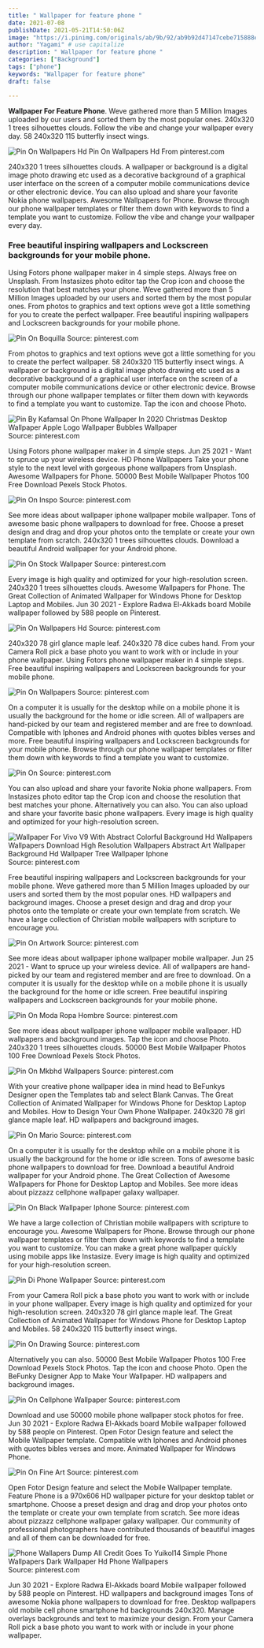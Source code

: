 ```yaml
---
title: " Wallpaper for feature phone "
date: 2021-07-08
publishDate: 2021-05-21T14:50:06Z
image: "https://i.pinimg.com/originals/ab/9b/92/ab9b92d47147cebe715888e30ccf108c.jpg"
author: "Yagami" # use capitalize
description: " Wallpaper for feature phone "
categories: ["Background"]
tags: ["phone"]
keywords: "Wallpaper for feature phone"
draft: false

---
```



**Wallpaper For Feature Phone**. Weve gathered more than 5 Million Images uploaded by our users and sorted them by the most popular ones. 240x320 1 trees silhouettes clouds. Follow the vibe and change your wallpaper every day. 58 240x320 115 butterfly insect wings.

![Pin On Wallpapers Hd](https://i.pinimg.com/originals/ee/4f/54/ee4f54700ad682667f3084db7ea4a3fa.jpg "Pin On Wallpapers Hd")
Pin On Wallpapers Hd From pinterest.com


240x320 1 trees silhouettes clouds. A wallpaper or background is a digital image photo drawing etc used as a decorative background of a graphical user interface on the screen of a computer mobile communications device or other electronic device. You can also upload and share your favorite Nokia phone wallpapers. Awesome Wallpapers for Phone. Browse through our phone wallpaper templates or filter them down with keywords to find a template you want to customize. Follow the vibe and change your wallpaper every day.

### Free beautiful inspiring wallpapers and Lockscreen backgrounds for your mobile phone.

Using Fotors phone wallpaper maker in 4 simple steps. Always free on Unsplash. From Instasizes photo editor tap the Crop icon and choose the resolution that best matches your phone. Weve gathered more than 5 Million Images uploaded by our users and sorted them by the most popular ones. From photos to graphics and text options weve got a little something for you to create the perfect wallpaper. Free beautiful inspiring wallpapers and Lockscreen backgrounds for your mobile phone.


![Pin On Boquilla](https://i.pinimg.com/736x/0e/2d/0a/0e2d0a6de9310d6de029ad56c448a16d.jpg "Pin On Boquilla")
Source: pinterest.com

From photos to graphics and text options weve got a little something for you to create the perfect wallpaper. 58 240x320 115 butterfly insect wings. A wallpaper or background is a digital image photo drawing etc used as a decorative background of a graphical user interface on the screen of a computer mobile communications device or other electronic device. Browse through our phone wallpaper templates or filter them down with keywords to find a template you want to customize. Tap the icon and choose Photo.

![Pin By Kafamsal On Phone Wallpaper In 2020 Christmas Desktop Wallpaper Apple Logo Wallpaper Bubbles Wallpaper](https://i.pinimg.com/564x/78/5e/56/785e566ce3958fe2ead6e04f4e5f1b8e.jpg "Pin By Kafamsal On Phone Wallpaper In 2020 Christmas Desktop Wallpaper Apple Logo Wallpaper Bubbles Wallpaper")
Source: pinterest.com

Using Fotors phone wallpaper maker in 4 simple steps. Jun 25 2021 - Want to spruce up your wireless device. HD Phone Wallpapers Take your phone style to the next level with gorgeous phone wallpapers from Unsplash. Awesome Wallpapers for Phone. 50000 Best Mobile Wallpaper Photos 100 Free Download Pexels Stock Photos.

![Pin On Inspo](https://i.pinimg.com/originals/b5/f5/c0/b5f5c0dffa788646a6c70d07498035bb.jpg "Pin On Inspo")
Source: pinterest.com

See more ideas about wallpaper iphone wallpaper mobile wallpaper. Tons of awesome basic phone wallpapers to download for free. Choose a preset design and drag and drop your photos onto the template or create your own template from scratch. 240x320 1 trees silhouettes clouds. Download a beautiful Android wallpaper for your Android phone.

![Pin On Stock Wallpaper](https://i.pinimg.com/originals/ee/ea/9f/eeea9f2eec2910a42bad010417b27d07.png "Pin On Stock Wallpaper")
Source: pinterest.com

Every image is high quality and optimized for your high-resolution screen. 240x320 1 trees silhouettes clouds. Awesome Wallpapers for Phone. The Great Collection of Animated Wallpaper for Windows Phone for Desktop Laptop and Mobiles. Jun 30 2021 - Explore Radwa El-Akkads board Mobile wallpaper followed by 588 people on Pinterest.

![Pin On Wallpapers Hd](https://i.pinimg.com/originals/ee/4f/54/ee4f54700ad682667f3084db7ea4a3fa.jpg "Pin On Wallpapers Hd")
Source: pinterest.com

240x320 78 girl glance maple leaf. 240x320 78 dice cubes hand. From your Camera Roll pick a base photo you want to work with or include in your phone wallpaper. Using Fotors phone wallpaper maker in 4 simple steps. Free beautiful inspiring wallpapers and Lockscreen backgrounds for your mobile phone.

![Pin On Wallpapers](https://i.pinimg.com/originals/5c/ee/d3/5ceed348a34cf7288d18bec5e65fc7b5.jpg "Pin On Wallpapers")
Source: pinterest.com

On a computer it is usually for the desktop while on a mobile phone it is usually the background for the home or idle screen. All of wallpapers are hand-picked by our team and registered member and are free to download. Compatible with Iphones and Android phones with quotes bibles verses and more. Free beautiful inspiring wallpapers and Lockscreen backgrounds for your mobile phone. Browse through our phone wallpaper templates or filter them down with keywords to find a template you want to customize.

![Pin On](https://i.pinimg.com/originals/74/5e/e9/745ee9eb7fd81b247118328cc43fb60b.jpg "Pin On")
Source: pinterest.com

You can also upload and share your favorite Nokia phone wallpapers. From Instasizes photo editor tap the Crop icon and choose the resolution that best matches your phone. Alternatively you can also. You can also upload and share your favorite basic phone wallpapers. Every image is high quality and optimized for your high-resolution screen.

![Wallpaper For Vivo V9 With Abstract Colorful Background Hd Wallpapers Wallpapers Download High Resolution Wallpapers Abstract Art Wallpaper Background Hd Wallpaper Tree Wallpaper Iphone](https://i.pinimg.com/564x/96/79/e6/9679e6b262669b3a55ab97dac4f939be.jpg "Wallpaper For Vivo V9 With Abstract Colorful Background Hd Wallpapers Wallpapers Download High Resolution Wallpapers Abstract Art Wallpaper Background Hd Wallpaper Tree Wallpaper Iphone")
Source: pinterest.com

Free beautiful inspiring wallpapers and Lockscreen backgrounds for your mobile phone. Weve gathered more than 5 Million Images uploaded by our users and sorted them by the most popular ones. HD wallpapers and background images. Choose a preset design and drag and drop your photos onto the template or create your own template from scratch. We have a large collection of Christian mobile wallpapers with scripture to encourage you.

![Pin On Artwork](https://i.pinimg.com/564x/54/b0/4d/54b04d14418c80683cb2911e604cb823.jpg "Pin On Artwork")
Source: pinterest.com

See more ideas about wallpaper iphone wallpaper mobile wallpaper. Jun 25 2021 - Want to spruce up your wireless device. All of wallpapers are hand-picked by our team and registered member and are free to download. On a computer it is usually for the desktop while on a mobile phone it is usually the background for the home or idle screen. Free beautiful inspiring wallpapers and Lockscreen backgrounds for your mobile phone.

![Pin On Moda Ropa Hombre](https://i.pinimg.com/originals/56/9e/6f/569e6f48a265cba75137f0bf5dc19213.jpg "Pin On Moda Ropa Hombre")
Source: pinterest.com

See more ideas about wallpaper iphone wallpaper mobile wallpaper. HD wallpapers and background images. Tap the icon and choose Photo. 240x320 1 trees silhouettes clouds. 50000 Best Mobile Wallpaper Photos 100 Free Download Pexels Stock Photos.

![Pin On Mkbhd Wallpapers](https://i.pinimg.com/originals/f8/02/63/f802631a1357ac417c132a9351bc57c4.jpg "Pin On Mkbhd Wallpapers")
Source: pinterest.com

With your creative phone wallpaper idea in mind head to BeFunkys Designer open the Templates tab and select Blank Canvas. The Great Collection of Animated Wallpaper for Windows Phone for Desktop Laptop and Mobiles. How to Design Your Own Phone Wallpaper. 240x320 78 girl glance maple leaf. HD wallpapers and background images.

![Pin On Mario](https://i.pinimg.com/originals/56/45/af/5645afc813263f63dabd8077c7b81b78.png "Pin On Mario")
Source: pinterest.com

On a computer it is usually for the desktop while on a mobile phone it is usually the background for the home or idle screen. Tons of awesome basic phone wallpapers to download for free. Download a beautiful Android wallpaper for your Android phone. The Great Collection of Awesome Wallpapers for Phone for Desktop Laptop and Mobiles. See more ideas about pizzazz cellphone wallpaper galaxy wallpaper.

![Pin On Black Wallpaper Iphone](https://i.pinimg.com/474x/8d/ef/60/8def60bd977620a499f504abae7a9b31.jpg "Pin On Black Wallpaper Iphone")
Source: pinterest.com

We have a large collection of Christian mobile wallpapers with scripture to encourage you. Awesome Wallpapers for Phone. Browse through our phone wallpaper templates or filter them down with keywords to find a template you want to customize. You can make a great phone wallpaper quickly using mobile apps like Instasize. Every image is high quality and optimized for your high-resolution screen.

![Pin Di Phone Wallpaper](https://i.pinimg.com/736x/14/33/8c/14338c9edb602c90f2772a86ae360db7.jpg "Pin Di Phone Wallpaper")
Source: pinterest.com

From your Camera Roll pick a base photo you want to work with or include in your phone wallpaper. Every image is high quality and optimized for your high-resolution screen. 240x320 78 girl glance maple leaf. The Great Collection of Animated Wallpaper for Windows Phone for Desktop Laptop and Mobiles. 58 240x320 115 butterfly insect wings.

![Pin On Drawing](https://i.pinimg.com/originals/76/e5/c4/76e5c4b71abb2a8dce0a41c61d0eed10.jpg "Pin On Drawing")
Source: pinterest.com

Alternatively you can also. 50000 Best Mobile Wallpaper Photos 100 Free Download Pexels Stock Photos. Tap the icon and choose Photo. Open the BeFunky Designer App to Make Your Wallpaper. HD wallpapers and background images.

![Pin On Cellphone Wallpaper](https://i.pinimg.com/originals/29/da/30/29da307135c486d483da3da09089ce17.jpg "Pin On Cellphone Wallpaper")
Source: pinterest.com

Download and use 50000 mobile phone wallpaper stock photos for free. Jun 30 2021 - Explore Radwa El-Akkads board Mobile wallpaper followed by 588 people on Pinterest. Open Fotor Design feature and select the Mobile Wallpaper template. Compatible with Iphones and Android phones with quotes bibles verses and more. Animated Wallpaper for Windows Phone.

![Pin On Fine Art](https://i.pinimg.com/originals/cb/a4/4c/cba44ca7fda14d1ea68fa6c4c05b1c89.jpg "Pin On Fine Art")
Source: pinterest.com

Open Fotor Design feature and select the Mobile Wallpaper template. Feature Phone is a 970x606 HD wallpaper picture for your desktop tablet or smartphone. Choose a preset design and drag and drop your photos onto the template or create your own template from scratch. See more ideas about pizzazz cellphone wallpaper galaxy wallpaper. Our community of professional photographers have contributed thousands of beautiful images and all of them can be downloaded for free.

![Phone Wallapers Dump All Credit Goes To Yuikol14 Simple Phone Wallpapers Dark Wallpaper Hd Phone Wallpapers](https://i.pinimg.com/originals/ab/9b/92/ab9b92d47147cebe715888e30ccf108c.jpg "Phone Wallapers Dump All Credit Goes To Yuikol14 Simple Phone Wallpapers Dark Wallpaper Hd Phone Wallpapers")
Source: pinterest.com

Jun 30 2021 - Explore Radwa El-Akkads board Mobile wallpaper followed by 588 people on Pinterest. HD wallpapers and background images Tons of awesome Nokia phone wallpapers to download for free. Desktop wallpapers old mobile cell phone smartphone hd backgrounds 240x320. Manage overlays backgrounds and text to maximize your design. From your Camera Roll pick a base photo you want to work with or include in your phone wallpaper.

